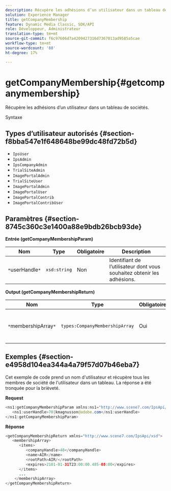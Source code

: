 ```yaml
---
description: Récupère les adhésions d’un utilisateur dans un tableau de sociétés.
solution: Experience Manager
title: getCompanyMembership
feature: Dynamic Media Classic, SDK/API
role: Développeur, Administrateur
translation-type: tm+mt
source-git-commit: f6c97606d7a4209427316d7367013ad9585a5cae
workflow-type: tm+mt
source-wordcount: '88'
ht-degree: 17%

---
```



# getCompanyMembership{#getcompanymembership}

Récupère les adhésions d’un utilisateur dans un tableau de sociétés.

Syntaxe

## Types d’utilisateur autorisés {#section-f8bba547e1f648648be99dc48fd72b5d}

* `IpsUser`
* `IpsAdmin`
* `IpsCompanyAdmin`
* `TrialSiteAdmin`
* `ImagePortalAdmin`
* `TrialSiteUser`
* `ImagePortalAdmin`
* `ImagePortalUser`
* `ImagePortalContrib`
* `ImagePortalContribUser`

## Paramètres {#section-8745c360c3e1400a88e9bdb26bcb93de}

**Entrée (getCompanyMembershipParam)**

| Nom | Type | Obligatoire | Description |
|---|---|---|---|
| `*`userHandle`*` | `xsd:string` | Non | Identifiant de l’utilisateur dont vous souhaitez obtenir les adhésions. |

**Output (getCompanyMembershipReturn)**

| Nom | Type | Obligatoire | Description |
|---|---|---|---|
| `*`membershipArray`*` | `types:CompanyMembershipArray` | Oui | Tableau des adhésions aux sociétés. |

## Exemples {#section-e4958d104ea344a4a79f57d07b46eba7}

Cet exemple de code prend un nom d&#39;utilisateur et récupère tous les membres de société de l&#39;utilisateur dans un tableau. La réponse a été tronquée pour la brièveté.

**Request**

```java
<ns1:getCompanyMembershipParam xmlns:ns1="http://www.scene7.com/IpsApi/xsd">
   <ns1:userHandle>70|kmagnusson@adobe.com</ns1:userHandle>
</ns1:getCompanyMembershipParam>
```

**Réponse**

```java
<getCompanyMembershipReturn xmlns="http://www.scene7.com/IpsApi/xsd">
   <membershipArray>
      <items>
         <companyHandle>48</companyHandle>
         <name>AIR</name>
         <rootPath>AIR/</rootPath>
         <expires>2101-01-31T23:00:00.485-08:00</expires>
      </items>
      ...
    </membershipArray>
</getCompanyMembershipReturn>
```

